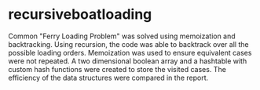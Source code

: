 # recursiveboatloading
Common "Ferry Loading Problem" was solved using memoization and backtracking. 
Using recursion, the code was able to backtrack over all the possible loading orders. 
Memoization was used to ensure equivalent cases were not repeated. A two dimensional 
boolean array and a hashtable with custom hash functions were created to store the 
visited cases. The efficiency of the data structures were compared in the report. 
